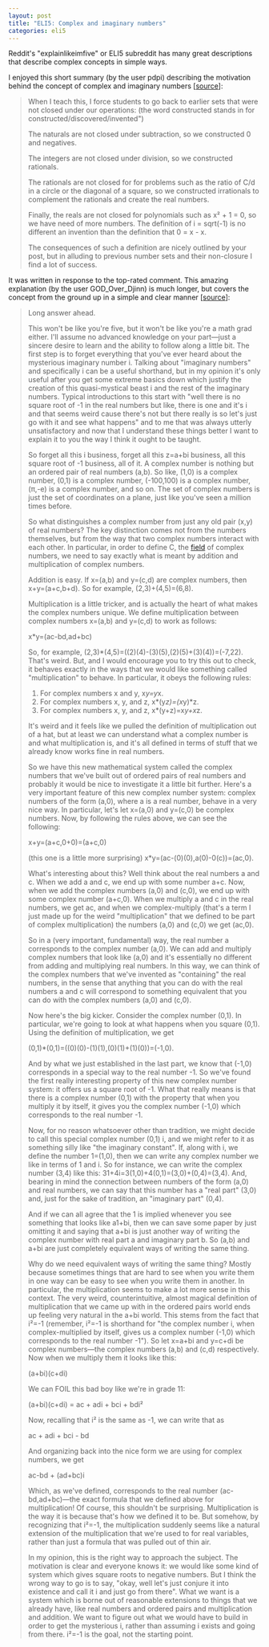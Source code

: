 ```yaml
---
layout: post
title: "ELI5: Complex and imaginary numbers"
categories: eli5
---
```


Reddit's "explainlikeimfive" or ELI5 subreddit has many great descriptions that describe complex concepts in simple ways.

I enjoyed this short summary (by the user pdpi) describing the motivation behind the concept of complex and imaginary numbers [[source](https://www.reddit.com/r/explainlikeimfive/comments/10h7nl/eli5_complex_and_imaginary_numbers/c6dymfd)]:
> When I teach this, I force students to go back to earlier sets that were not closed under our operations: (the word constructed stands in for constructed/discovered/invented")
>
> The naturals are not closed under subtraction, so we constructed 0 and negatives.
>
> The integers are not closed under division, so we constructed rationals.
>
> The rationals are not closed for for problems such as the ratio of C/d in a circle or the diagonal of a square, so we constructed irrationals to complement the rationals and create the real numbers.
>
> Finally, the reals are not closed for polynomials such as x² + 1 = 0, so we have need of more numbers. The definition of i = sqrt(-1) is no different an invention than the definition that 0 = x - x.
>
> The consequences of such a definition are nicely outlined by your post, but in alluding to previous number sets and their non-closure I find a lot of success.

It was written in response to the top-rated comment. This amazing explanation (by the user GOD_Over_Djinn) is much longer, but covers the concept from the ground up in a simple and clear manner [[source](https://www.reddit.com/r/explainlikeimfive/comments/10h7nl/eli5_complex_and_imaginary_numbers/c6djd3z)]:

> Long answer ahead.
>
> This won't be like you're five, but it won't be like you're a math grad either. I'll assume no advanced knowledge on your part—just a sincere desire to learn and the ability to follow along a little bit. The first step is to forget everything that you've ever heard about the mysterious imaginary number i. Talking about "imaginary numbers" and specifically i can be a useful shorthand, but in my opinion it's only useful after you get some extreme basics down which justify the creation of this quasi-mystical beast i and the rest of the imaginary numbers. Typical introductions to this start with "well there is no square root of -1 in the real numbers but like, there is one and it's i and that seems weird cause there's not but there really is so let's just go with it and see what happens" and to me that was always utterly unsatisfactory and now that I understand these things better I want to explain it to you the way I think it ought to be taught.
>
> So forget all this i business, forget all this z=a+bi business, all this square root of -1 business, all of it. A complex number is nothing but an ordered pair of real numbers (a,b). So like, (1,0) is a complex number, (0,1) is a complex number, (-100,100) is a complex number, (π,-e) is a complex number, and so on. The set of complex numbers is just the set of coordinates on a plane, just like you've seen a million times before.
>
> So what distinguishes a complex number from just any old pair (x,y) of real numbers? The key distinction comes not from the numbers themselves, but from the way that two complex numbers interact with each other. In particular, in order to define C, the [field](http://en.wikipedia.org/wiki/Field_(mathematics)) of complex numbers, we need to say exactly what is meant by addition and multiplication of complex numbers.
>
> Addition is easy. If x=(a,b) and y=(c,d) are complex numbers, then x+y=(a+c,b+d). So for example, (2,3)+(4,5)=(6,8).
>
> Multiplication is a little tricker, and is actually the heart of what makes the complex numbers unique. We define multiplication between complex numbers x=(a,b) and y=(c,d) to work as follows:
>
> x*y=(ac-bd,ad+bc)
>
> So, for example, (2,3)*(4,5)=((2)(4)-(3)(5),(2)(5)+(3)(4))=(-7,22). That's weird. But, and I would encourage you to try this out to check, it behaves exactly in the ways that we would like something called "multiplication" to behave. In particular, it obeys the following rules:
>
> 1. For complex numbers x and y, x*y=y*x.
> 2. For complex numbers x, y, and z, x*(y*z)=(x*y)*z.
> 3. For complex numbers x, y, and z, x*(y+z)=x*y+x*z.
>
> It's weird and it feels like we pulled the definition of multiplication out of a hat, but at least we can understand what a complex number is and what multiplication is, and it's all defined in terms of stuff that we already know works fine in real numbers.
>
> So we have this new mathematical system called the complex numbers that we've built out of ordered pairs of real numbers and probably it would be nice to investigate it a little bit further. Here's a very important feature of this new complex number system: complex numbers of the form (a,0), where a is a real number, behave in a very nice way. In particular, let's let x=(a,0) and y=(c,0) be complex numbers. Now, by following the rules above, we can see the following:
>
> x+y=(a+c,0+0)=(a+c,0)
>
> (this one is a little more surprising) x*y=(ac-(0)(0),a(0)-0(c))=(ac,0).
>
> What's interesting about this? Well think about the real numbers a and c. When we add a and c, we end up with some number a+c. Now, when we add the complex numbers (a,0) and (c,0), we end up with some complex number (a+c,0). When we multiply a and c in the real numbers, we get ac, and when we complex-multiply (that's a term I just made up for the weird "multiplication" that we defined to be part of complex multiplication) the numbers (a,0) and (c,0) we get (ac,0).
>
> So in a (very important, fundamental) way, the real number a corresponds to the complex number (a,0). We can add and multiply complex numbers that look like (a,0) and it's essentially no different from adding and multiplying real numbers. In this way, we can think of the complex numbers that we've invented as "containing" the real numbers, in the sense that anything that you can do with the real numbers a and c will correspond to something equivalent that you can do with the complex numbers (a,0) and (c,0).
>
> Now here's the big kicker. Consider the complex number (0,1). In particular, we're going to look at what happens when you square (0,1). Using the definition of multiplication, we get
>
> (0,1)*(0,1)=((0)(0)-(1)(1),(0)(1)+(1)(0))=(-1,0).
>
> And by what we just established in the last part, we know that (-1,0) corresponds in a special way to the real number -1. So we've found the first really interesting property of this new complex number system: it offers us a square root of -1. What that really means is that there is a complex number (0,1) with the property that when you multiply it by itself, it gives you the complex number (-1,0) which corresponds to the real number -1.
>
> Now, for no reason whatsoever other than tradition, we might decide to call this special complex number (0,1) i, and we might refer to it as something silly like "the imaginary constant". If, along with i, we define the number 1=(1,0), then we can write any complex number we like in terms of 1 and i. So for instance, we can write the complex number (3,4) like this: 31+4i=3(1,0)+4(0,1)=(3,0)+(0,4)=(3,4). And, bearing in mind the connection between numbers of the form (a,0) and real numbers, we can say that this number has a "real part" (3,0) and, just for the sake of tradition, an "imaginary part" (0,4).
>
> And if we can all agree that the 1 is implied whenever you see something that looks like a1+bi, then we can save some paper by just omitting it and saying that a+bi is just another way of writing the complex number with real part a and imaginary part b. So (a,b) and a+bi are just completely equivalent ways of writing the same thing.
>
> Why do we need equivalent ways of writing the same thing? Mostly because sometimes things that are hard to see when you write them in one way can be easy to see when you write them in another. In particular, the multiplication seems to make a lot more sense in this context. The very weird, counterintuitive, almost magical definition of multiplication that we came up with in the ordered pairs world ends up feeling very natural in the a+bi world. This stems from the fact that i²=-1 (remember, i²=-1 is shorthand for "the complex number i, when complex-multiplied by itself, gives us a complex number (-1,0) which corresponds to the real number -1"). So let x=a+bi and y=c+di be complex numbers—the complex numbers (a,b) and (c,d) respectively. Now when we multiply them it looks like this:
>
> (a+bi)(c+di)
>
> We can FOIL this bad boy like we're in grade 11:
>
> (a+bi)(c+di) = ac + adi + bci + bdi²
>
> Now, recalling that i² is the same as -1, we can write that as
>
> ac + adi + bci - bd
>
> And organizing back into the nice form we are using for complex numbers, we get
>
> ac-bd + (ad+bc)i
>
> Which, as we've defined, corresponds to the real number (ac-bd,ad+bc)—the exact formula that we defined above for multiplication! Of course, this shouldn't be surprising. Multiplication is the way it is because that's how we defined it to be. But somehow, by recognizing that i²=-1, the multiplication suddenly seems like a natural extension of the multiplication that we're used to for real variables, rather than just a formula that was pulled out of thin air.
>
> In my opinion, this is the right way to approach the subject. The motivation is clear and everyone knows it: we would like some kind of system which gives square roots to negative numbers. But I think the wrong way to go is to say, "okay, well let's just conjure it into existence and call it i and just go from there". What we want is a system which is borne out of reasonable extensions to things that we already have, like real numbers and ordered pairs and multiplication and addition. We want to figure out what we would have to build in order to get the mysterious i, rather than assuming i exists and going from there. i²=-1 is the goal, not the starting point.
